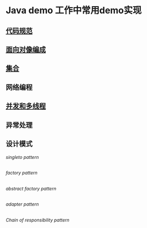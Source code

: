 # Java demo 工作中常用demo实现 

## [代码规范](https://github.com/Devonmusa/java-demos/blob/develop/docs/代码规范.md)
## [面向对像编成](https://github.com/Devonmusa/java-demos/blob/develop/docs/面向对像变成.md)
## [集合](https://github.com/Devonmusa/java-demos/blob/develop/docs/集合.md)
## 网络编程
## [并发和多线程](https://github.com/Devonmusa/java-demos/blob/develop/docs/并发和多线程.md)
## 异常处理




## 设计模式
###### singleto pattern
###### factory pattern
###### abstract factory pattern
###### adapter pattern
###### Chain of responsibility pattern